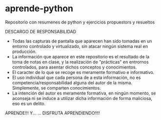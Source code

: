 # aprende-python
Repositorio con resumenes de python y ejercicios propuestors y resueltos

DESCARGO DE RESPONSABILIDAD

   - Todas las capturas de pantalla que aparecen han sido tomadas en un entorno controlado y virtualizado, sin atacar ningún sistema real en producción.
   - La información que aparece en este repositorio es el resultado de la toma de notas en clase, y la realización de "prácticas" en entrornos controlados, para asentar dichos conceptos y conocimientos.
   - El caracter de lo que se recoge es meramente formativo e informativo.
   - El uso individual que cada persona de a esta información, no es competencia/responsabilidad alguna del autor de la misma. Simplemente, se comparten conocimientos.
   - La intención del autor es meramente formativa, en ningún momento, se aconseja ni se induce a utilizar dicha información de forma maliciosa, eso es un delito.

APRENDE!!! Y... ... DISFRUTA APRENDIENDO!!!!
